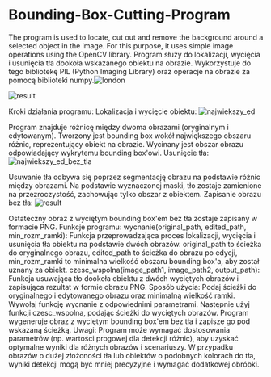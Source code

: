# Bounding-Box-Cutting-Program
The program is used to locate, cut out and remove the background around a selected object in the image. For this purpose, it uses simple image operations using the OpenCV library.
Program służy do lokalizacji, wycięcia i usunięcia tła dookoła wskazanego obiektu na obrazie. Wykorzystuje do tego bibliotekę PIL (Python Imaging Library) oraz operacje na obrazie za pomocą biblioteki numpy.![london](https://github.com/KacChw/Bounding-Box-Cutting-Program/assets/106623070/5bef4e3f-99fe-4594-b546-7b115019c96f)

![result](https://github.com/KacChw/Bounding-Box-Cutting-Program/assets/106623070/6dfe42b2-0343-484d-992e-99d6553a6ffc)

Kroki działania programu:
Lokalizacja i wycięcie obiektu:
![najwiekszy_ed](https://github.com/KacChw/Bounding-Box-Cutting-Program/assets/106623070/dc697fc9-8bb8-4553-a059-3d89df906e5f)

Program znajduje różnicę między dwoma obrazami (oryginalnym i edytowanym).
Tworzony jest bounding box wokół największego obszaru różnic, reprezentujący obiekt na obrazie.
Wycinany jest obszar obrazu odpowiadający wykrytemu bounding box'owi.
Usunięcie tła:
![najwiekszy_ed_bez_tla](https://github.com/KacChw/Bounding-Box-Cutting-Program/assets/106623070/aaa8b629-2662-4463-8aaa-0d71374aaaae)

Usuwanie tła odbywa się poprzez segmentację obrazu na podstawie różnic między obrazami.
Na podstawie wyznaczonej maski, tło zostaje zamienione na przezroczystość, zachowując tylko obszar z obiektem.
Zapisanie obrazu bez tła:
![result](https://github.com/KacChw/Bounding-Box-Cutting-Program/assets/106623070/7a0c328b-a770-4a0f-9df6-6a6a5824ceb0)

Ostateczny obraz z wyciętym bounding box'em bez tła zostaje zapisany w formacie PNG.
Funkcje programu:
wycnanie(original_path, edited_path, min_rozm_ramki): Funkcja przeprowadzająca proces lokalizacji, wycięcia i usunięcia tła obiektu na podstawie dwóch obrazów. original_path to ścieżka do oryginalnego obrazu, edited_path to ścieżka do obrazu po edycji, min_rozm_ramki to minimalna wielkość obszaru bounding box'a, aby został uznany za obiekt.
czesc_wspolna(image_path1, image_path2, output_path): Funkcja usuwająca tło dookoła obiektu z dwóch wyciętych obrazów i zapisująca rezultat w formie obrazu PNG.
Sposób użycia:
Podaj ścieżki do oryginalnego i edytowanego obrazu oraz minimalną wielkość ramki.
Wywołaj funkcję wycnanie z odpowiednimi parametrami.
Następnie użyj funkcji czesc_wspolna, podając ścieżki do wyciętych obrazów.
Program wygeneruje obraz z wyciętym bounding box'em bez tła i zapisze go pod wskazaną ścieżką.
Uwagi:
Program może wymagać dostosowania parametrów (np. wartości progowej dla detekcji różnic), aby uzyskać optymalne wyniki dla różnych obrazów i scenariuszy.
W przypadku obrazów o dużej złożoności tła lub obiektów o podobnych kolorach do tła, wyniki detekcji mogą być mniej precyzyjne i wymagać dodatkowej obróbki.
